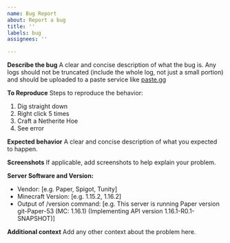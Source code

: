 ```yaml
---
name: Bug Report
about: Report a bug
title: ''
labels: bug
assignees: ''

---
```


**Describe the bug**
A clear and concise description of what the bug is. Any logs should not be truncated (include the whole log, not just a small portion) and should be uploaded to a paste service like [paste.gg](https://paste.gg)

**To Reproduce**
Steps to reproduce the behavior:
1. Dig straight down
2. Right click 5 times
3. Craft a Netherite Hoe
4. See error

**Expected behavior**
A clear and concise description of what you expected to happen.

**Screenshots**
If applicable, add screenshots to help explain your problem.

**Server Software and Version:**
 - Vendor: [e.g. Paper, Spigot, Tunity]
 - Minecraft Version: [e.g. 1.15.2, 1.16.2]
 - Output of /version command: [e.g. This server is running Paper version git-Paper-53 (MC: 1.16.1) (Implementing API version 1.16.1-R0.1-SNAPSHOT)] 

**Additional context**
Add any other context about the problem here.

